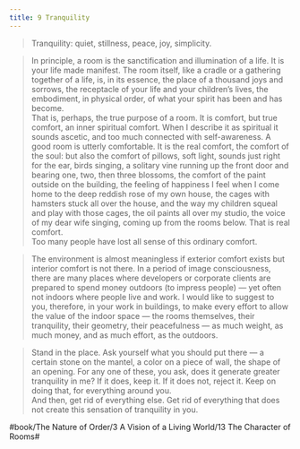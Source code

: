 ```yaml
---
title: 9 Tranquility
---
```


> Tranquility: quiet, stillness, peace, joy, simplicity.  

> In principle, a room is the sanctification and illumination of a life. It is your life made manifest. The room itself, like a cradle or a gathering together of a life, is, in its essence, the place of a thousand joys and sorrows, the receptacle of your life and your children’s lives, the embodiment, in physical order, of what your spirit has been and has become.  
> That is, perhaps, the true purpose of a room. It is comfort, but true comfort, an inner spiritual comfort. When I describe it as spiritual it sounds ascetic, and too much connected with self-awareness. A good room is utterly comfortable. It is the real comfort, the comfort of the soul: but also the comfort of pillows, soft light, sounds just right for the ear, birds singing, a solitary vine running up the front door and bearing one, two, then three blossoms, the comfort of the paint outside on the building, the feeling of happiness I feel when I come home to the deep reddish rose of my own house, the cages with hamsters stuck all over the house, and the way my children squeal and play with those cages, the oil paints all over my studio, the voice of my dear wife singing, coming up from the rooms below. That is real comfort.  
> Too many people have lost all sense of this ordinary comfort.  

> The environment is almost meaningless if exterior comfort exists but interior comfort is not there. In a period of image consciousness, there are many places where developers or corporate clients are prepared to spend money outdoors (to impress people) — yet often not indoors where people live and work. I would like to suggest to you, therefore, in your work in buildings, to make every effort to allow the value of the indoor space — the rooms themselves, their tranquility, their geometry, their peacefulness — as much weight, as much money, and as much effort, as the outdoors.  

> Stand in the place. Ask yourself what you should put there — a certain stone on the mantel, a color on a piece of wall, the shape of an opening. For any one of these, you ask, does it generate greater tranquility in me? If it does, keep it. If it does not, reject it. Keep on doing that, for everything around you.  
> And then, get rid of everything else. Get rid of everything that does not create this sensation of tranquility in you.  

#book/The Nature of Order/3 A Vision of a Living World/13 The Character of Rooms#